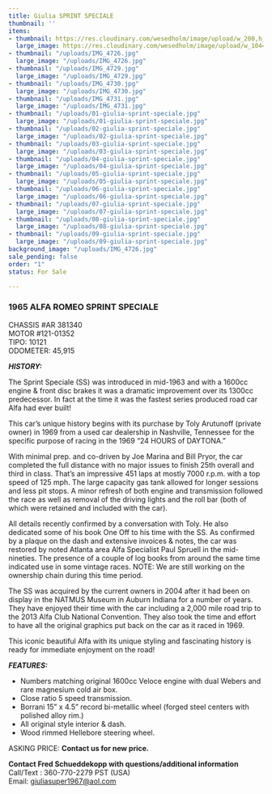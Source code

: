 ```yaml
---
title: Giulia SPRINT SPECIALE
thumbnail: ''
items:
- thumbnail: https://res.cloudinary.com/wesedholm/image/upload/w_200,h_150/v1617688902/ClassicsOnOffer/IMG_9041.jpg
  large_image: https://res.cloudinary.com/wesedholm/image/upload/w_1044,h_783/v1617688902/ClassicsOnOffer/IMG_9041.jpg
- thumbnail: "/uploads/IMG_4726.jpg"
  large_image: "/uploads/IMG_4726.jpg"
- thumbnail: "/uploads/IMG_4729.jpg"
  large_image: "/uploads/IMG_4729.jpg"
- thumbnail: "/uploads/IMG_4730.jpg"
  large_image: "/uploads/IMG_4730.jpg"
- thumbnail: "/uploads/IMG_4731.jpg"
  large_image: "/uploads/IMG_4731.jpg"
- thumbnail: "/uploads/01-giulia-sprint-speciale.jpg"
  large_image: "/uploads/01-giulia-sprint-speciale.jpg"
- thumbnail: "/uploads/02-giulia-sprint-speciale.jpg"
  large_image: "/uploads/02-giulia-sprint-speciale.jpg"
- thumbnail: "/uploads/03-giulia-sprint-speciale.jpg"
  large_image: "/uploads/03-giulia-sprint-speciale.jpg"
- thumbnail: "/uploads/04-giulia-sprint-speciale.jpg"
  large_image: "/uploads/04-giulia-sprint-speciale.jpg"
- thumbnail: "/uploads/05-giulia-sprint-speciale.jpg"
  large_image: "/uploads/05-giulia-sprint-speciale.jpg"
- thumbnail: "/uploads/06-giulia-sprint-speciale.jpg"
  large_image: "/uploads/06-giulia-sprint-speciale.jpg"
- thumbnail: "/uploads/07-giulia-sprint-speciale.jpg"
  large_image: "/uploads/07-giulia-sprint-speciale.jpg"
- thumbnail: "/uploads/08-giulia-sprint-speciale.jpg"
  large_image: "/uploads/08-giulia-sprint-speciale.jpg"
- thumbnail: "/uploads/09-giulia-sprint-speciale.jpg"
  large_image: "/uploads/09-giulia-sprint-speciale.jpg"
background_image: "/uploads/IMG_4726.jpg"
sale_pending: false
order: "1"
status: For Sale

---
```

### 1965 ALFA ROMEO SPRINT SPECIALE

CHASSIS #AR 381340  
MOTOR #121-01352  
TIPO: 10121  
ODOMETER: 45,915

**_HISTORY:_**

The Sprint Speciale (SS) was introduced in mid-1963 and with a 1600cc engine & front disc brakes it was a dramatic improvement over its 1300cc predecessor. In fact at the time it was the fastest series produced road car Alfa had ever built!

This car’s unique history begins with its purchase by Toly Arutunoff (private owner) in 1969 from a used car dealership in Nashville, Tennessee for the specific purpose of racing in the 1969 “24 HOURS of DAYTONA.”

With minimal prep. and co-driven by Joe Marina and Bill Pryor, the car
completed the full distance with no major issues to finish 25th overall and
third in class. That’s an impressive 451 laps at mostly 7000 r.p.m. with a top
speed of 125 mph. The large capacity gas tank allowed for longer sessions
and less pit stops. A minor refresh of both engine and transmission followed
the race as well as removal of the driving lights and the roll bar (both of
which were retained and included with the car).

All details recently confirmed by a conversation with Toly. He also dedicated
some of his book One Off to his time with the SS. As confirmed by a
plaque on the dash and extensive invoices & notes, the car was restored
by noted Atlanta area Alfa Specialist Paul Spruell in the mid-nineties. The
presence of a couple of log books from around the same time indicated use
in some vintage races. NOTE: We are still working on the ownership chain
during this time period.

The SS was acquired by the current owners in 2004 after it had been on
display in the NATMUS Museum in Auburn Indiana for a number of years.
They have enjoyed their time with the car including a 2,000 mile road trip to the 2013 Alfa Club National Convention. They also took the time and effort to have all the original graphics put back on the car as it raced in 1969.

This iconic beautiful Alfa with its unique styling and fascinating history is
ready for immediate enjoyment on the road!

**_FEATURES:_**

* Numbers matching original 1600cc Veloce engine with dual Webers and rare magnesium cold air box.
* Close ratio 5 speed transmission.
* Borrani 15” x 4.5” record bi-metallic wheel (forged steel centers with polished alloy rim.)
* All original style interior & dash.
* Wood rimmed Hellebore steering wheel.

ASKING PRICE: **Contact us for new price.**

**Contact Fred Schueddekopp with questions/additional information**  
Call/Text : 360-770-2279 PST (USA)  
Email: giuliasuper1967@aol.com